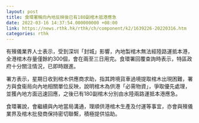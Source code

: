 ```yaml
---
layout: post
title: 食環署稱向內地反映後已有180副棺木抵港應急
date: 2022-03-16 14:37:54.000000000 +08:00
link: https://news.rthk.hk/rthk/ch/component/k2/1639226-20220316.htm
categories: rthk
---
```


有殯儀業界人士表示，受到深圳「封城」影響，內地製棺木無法經陸路運抵本港，全港棺木存量僅餘約300個，會在兩至三日用完。食環署回覆查詢時表示，特區政府十分關注情況，已即時跟進。

署方表示，星期日收到棺木供應商求助，指其跨境貨車過境提取棺木出現困難，署方與食衞局向內地相關單位反映，說明棺木為供港「必需物資」，爭取優先處理，並獲內地方面迅速回應，之後已有180副棺木分別由水陸兩路運抵本港應急。

食環署說，會繼續與內地當局溝通，理順供港棺木生產及付運等事宜，亦會與殯儀業界及棺木批發商保持密切聯繫，積極提供協助。

